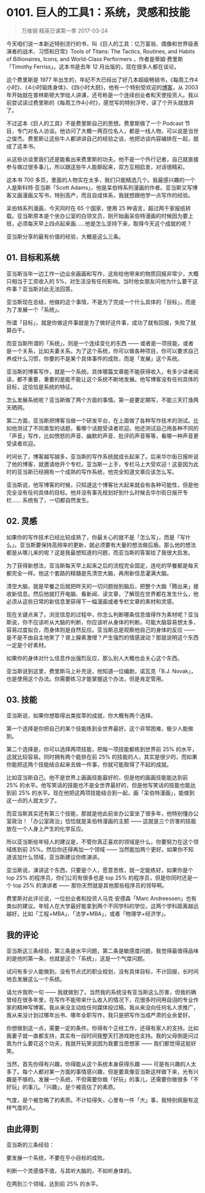 # 0101. 巨人的工具1：系统，灵感和技能
> 万维钢·精英日课第一季
2017-03-24

今天咱们说一本新近特别流行的书，叫《巨人的工具：亿万富翁、偶像和世界级表演者的战术、习惯和日常》Tools of Titans: The Tactics, Routines, and Habits of Billionaires, Icons, and World-Class Performers ，作者是蒂姆·费里斯「Timothy Ferriss」。这本书是去年 12 月出版的，现在很多人都在谈论。

这个费里斯是 1977 年出生的，年纪不大已经出了好几本超级畅销书，《每周工作4小时》、《4小时锻炼身体》、《四小时大厨》，他有一个特别受欢迎的[博客](https://tim.blog/)，从 2003 年开始就在普林斯顿大学给人讲课，还号称是一个连续创业者和天使投资人。我以前尝试读过费里斯的《每周工作4小时》，感觉写的特别浮夸，读了个开头就放弃了。

不过这本《巨人的工具》不是费里斯自己的思想。费里斯做了一个 Podcast 节目，专门对名人访谈。他访问了大概一两百位名人，都是一线人物，可以说是当世之俊杰。费里斯让这些牛人都讲讲自己的经验之谈，他把访谈内容编排在一起，就成了这本书。

从这些访谈里我们还是能看出来费里斯的功夫。他不是一个外行记者，自己就直接参与做过很多事儿，所以跟这些牛人能聊起来，双方互相启发，对话很精彩。

这本书 700 多页，里面的人物实在太多，我们只能精选几个。我最感兴趣的一个人是斯科特·亚当斯「Scott Adams」，他是呆伯特系列漫画的作者。亚当斯又写博客又画漫画又写书，特别高产，而且自成体系，我就想跟他学一点写作的经验。

呆伯特系列漫画，今天同时在 65 个国家，使用 25 种语言，超过两千家报纸转载。亚当斯原本是个坐办公室的白领文员，刚开始画呆伯特漫画的时候因为要上班，必须每天早上四点起来画……他是怎么坚持下来，取得今天这个成就的呢？

亚当斯分享的最有价值的经验，大概是这么三条。 

## 01. 目标和系统

亚当斯当年一边工作一边业余画画和写作，这些给他带来的物质回报非常少，大概只相当于工资收入的 5%，对生活没有任何影响。当时他女朋友问他为什么要干这件事？亚当斯对此无法回答。

亚当斯现在总结，他做的这个事情，不是为了完成一个什么具体的「目标」，而是为了发展一个「系统」。

所谓「目标」，就是你做这件事就是为了做好这件事，成功了就有回报，失败了就算白干。

而亚当斯所谓的「系统」，则是一个连续变化的东西 —— 或者是一项技能，或者是一个关系，比如夫妻关系。为了这个系统，你可以做各种项目，你可以要求自己养成什么习惯，你要的不是某个具体事件的成败，而是「发展」这个系统。

亚当斯的博客写作，就是一个系统。具体哪篇文章能不能获得收入，有多少读者阅读，都不重要，重要的是能不能让这个系统不断地发展。他写博客没有任何具体的目标，这恰恰是系统的特征。

怎么发展系统呢？亚当斯做了两个方面的事情。第一是要定期写，不能三天打渔两天晒网。

第二方面，亚当斯把博客当做一个研发平台，在上面做了各种写作技术的测试。比如他测试了不同类型的话题，看哪个话题受读者欢迎。他还测试自己用各种不同的「声音」写作，比如愤怒的声音、幽默的声音、批评的声音等等，看哪一种声音更受读者欢迎。

时间长了，博客越写越多，亚当斯的写作系统就成长起来了。后来华尔街日报听说了他的博客，就邀请他开个专栏。亚当斯一上手，专栏马上大受欢迎！这是因为此时的亚当斯已经拥有一个成熟的写作系统，他完全知道文章应该怎么写。

亚当斯说，他写博客的时候，只知道这个博客壮大起来就会有各种可能性，但是他完全没有任何具体的目标。他并没有事先规划好到什么时候去华尔街日报开专栏…… 系统有了，一切都自然发生。 

## 02. 灵感

如果你的写作技术已经比较成熟了，你最关心的就不是「怎么写」，而是「写什么」。亚当斯要保持高频率的更新，就必须要有大量的想法做后盾。那么他的想法都是从哪儿来的呢？这是我最想知道的问题，而亚当斯的答案给了我很大启发。

为了获得新想法，亚当斯每天早上起来之后的流程完全固定，连吃的早餐都是每天都完全一样。他这个套路的精髓是先清空大脑，再用新信息灌满大脑。

清空大脑，就是早餐之后就把昨天的一切问题抛到脑后，把整个大脑「腾出来」接收新信息。然后他就打开电脑、看新闻、读文章，了解现在世界都在发生什么，他必须从这些日常的新信息里获得下一幅漫画或者专栏文章的素材和灵感。

现在关键点来了。浏览信息的过程中，你怎么判断哪条信息值得作为素材呢？亚当斯说，你不应该听从大脑的判断，你应该听从身体的判断。可能大脑容易想太多，容易过度拟合，而身体则是自然反应。亚当斯总是观察他自己的身体的反应 —— 是不是不由自主地笑了？肾上腺素激增？产生强烈的情感波动？那就说明这个东西一定是个好素材。

如果你的身体对什么信息作出强烈反应，那么别人大概也会关心这个东西。

亚当斯说到这里，费里斯马上补充说，他知道一位编剧，诺瓦克「B.J. Novak」，也是使用这个办法。你需要练习才能掌握这个办法，但是肯定管用。 

## 03. 技能

亚当斯说，如果你想取得出类拔萃的成就，你大概有两个选择。

第一个选择是你把自己的某个技能练到全世界最好。这个非常困难，极少人能做到。

第二个选择是，你可以选择两项技能，把每一项技能都练到世界前 25% 的水平，这就比较容易。同时拥有两个能排在前 25% 的技能的人，其实是很少的，而如果你能把这两个技能结合起来去做一件事，你就可能取得了不起的成就。

比如亚当斯自己。他不是世界上画画技能最好的，但是他的画画技能能达到前 25% 的水平。他写笑话的技能也不是全世界最好的，但是他写笑话的技能也能达到前 25% 的水平。现在他把这两项技能结合到一起，画「呆伯特漫画」，能做到这一点的人就太少了。

而亚当斯其实还有第三个技能，那就是他此前坐办公室坐了很多年，他特别懂办公室政治！「办公室政治」恰恰就是呆伯特漫画的主题 —— 这就是三个厉害的技能放在一个人身上产生的化学反应。

所以亚当斯给年轻人的建议是，不管你真正喜欢的领域是什么，你要努力在这个领域练到前 25%。然后你还得再加一个领域 —— 当然能加两个更好。如果你不知道该加什么领域，亚当斯建议你练演讲。

亚当斯说，演讲这个东西，只要是个人，愿意苦练，就一定能练好。如果你是个 top 25% 的程序员，你们公司有很多也是 top 25% 的程序员，但是你同时还是一个 top 25% 的演讲者 —— 那你天然就是其他那些程序员的领导啊。

费里斯对此评论说，一位创业者和投资人马克·安德森「Marc Andreessen」也有类似的建议。年轻人在大学最好能拿到两个不同学科的学位，这两个学科距离越远越好。比如「工程+MBA」、「法学+MBA」，或者「物理学+经济学」。

## 我的评论

亚当斯这三条经验，第三条是水平问题，第二条是敏感度问题，我觉得最值得品味的是他的第一条，也就是这个「系统」，这是一个气度问题。

试问有多少人能做到，没有节点式的职业规划，没有具体目标，不计回报，长时间地去发展这么一个系统。

请允许我吹一句 —— 我就做到了。当然我的系统没有亚当斯这么厉害，但我的确曾经在很多年里，在写作不能带来什么收入的情况下，花很多时间用自诩的专业作家的精神写博客。我从来没主动给任何媒体投过稿，我从来没向任何名人求推广，我从来没计划过哪年出书、哪年全职写作，我只是把写作当成严肃的业余爱好。

你想做到这一点，需要一定的条件。你得有个正经工作，还得有家人的支持。比如我妻子就一直都支持，其实有一段时间我整天打游戏她也支持。我的父母倒是问过我为什么要花这个功夫，我就开玩笑说因为我要当思想家 —— 我们都觉得这挺好笑。

当然，首先你得有兴趣，你得能从这个系统本身获得乐趣 —— 可是有兴趣的人太多了。每个人都对某一方面的事情感兴趣，但是要真像亚当斯这样做下来，光有兴趣是不够的。发展一个系统，不但需要你做「好玩」的事儿，还需要你做很多「不好玩」的事儿。「兴趣」，是个被高估了的素质。

气度，是个被忽略了的素质。不计较得失，心里有一件「大」事，我特别佩服有这样气度的人。

## 由此得到

亚当斯的三条经验：

要发展一个系统，不要在乎小目标的成败。

判断一个灵感值不值，与其听大脑的，不如听身体的。

在两到三个领域，达到前 25% 的水平。    
